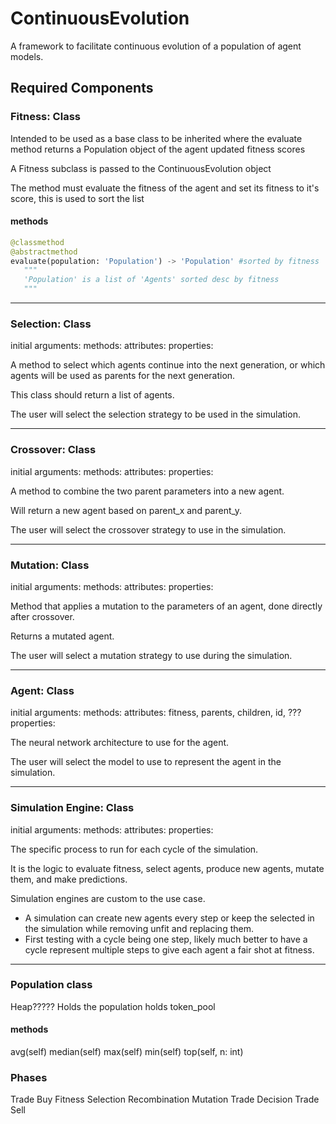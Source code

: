 # ContinuousEvolution

A framework to facilitate continuous evolution of a population of agent models.  

## Required Components

### Fitness: Class

Intended to be used as a base class to be inherited where the evaluate method returns a Population object of the agent updated fitness scores

A Fitness subclass is passed to the ContinuousEvolution object

The method must evaluate the fitness of the agent and set its fitness to it's score, this is used to sort the list

#### methods

```python
@classmethod
@abstractmethod
evaluate(population: 'Population') -> 'Population' #sorted by fitness
   """ 
   'Population' is a list of 'Agents' sorted desc by fitness 
   """
```

---

### Selection: Class

initial arguments:
methods:
attributes:
properties:

A method to select which agents continue into the next generation, or which agents will be used as parents for the next generation.

This class should return a list of agents.

The user will select the selection strategy to be used in the simulation.

---

### Crossover: Class

initial arguments:
methods:
attributes:
properties:

A method to combine the two parent parameters into a new agent.

Will return a new agent based on parent_x and parent_y.

The user will select the crossover strategy to use in the simulation.

---

### Mutation: Class

initial arguments:
methods:
attributes:
properties:

Method that applies a mutation to the parameters of an agent, done directly after crossover.

Returns a mutated agent.

The user will select a mutation strategy to use during the simulation.

---

### Agent: Class

initial arguments:
methods:
attributes: fitness, parents, children, id, ???
properties:

The neural network architecture to use for the agent.

The user will select the model to use to represent the agent in the simulation.

---

### Simulation Engine: Class

initial arguments:
methods:
attributes:
properties:

The specific process to run for each cycle of the simulation.

It is the logic to evaluate fitness, select agents, produce new agents, mutate them, and make predictions.

Simulation engines are custom to the use case.  

* A simulation can create new agents every step or keep the selected in the simulation while removing unfit and replacing them.
* First testing with a cycle being one step, likely much better to have a cycle represent multiple steps to give each agent a fair shot at fitness.

---

### Population class

Heap?????
Holds the population
holds token_pool

#### methods

   avg(self)
   median(self)
   max(self)
   min(self)
   top(self, n: int)

### Phases

Trade Buy
Fitness
Selection
Recombination
Mutation
Trade Decision
Trade Sell
